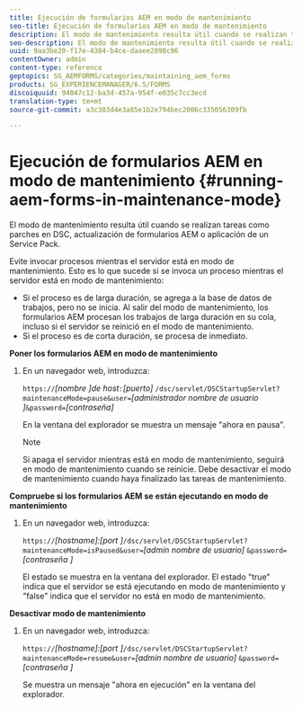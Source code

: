 ```yaml
---
title: Ejecución de formularios AEM en modo de mantenimiento
seo-title: Ejecución de formularios AEM en modo de mantenimiento
description: El modo de mantenimiento resulta útil cuando se realizan tareas como parches en DSC, actualización de formularios AEM o aplicación de un Service Pack. Obtenga más información sobre la ejecución de formularios AEM en modo de mantenimiento.
seo-description: El modo de mantenimiento resulta útil cuando se realizan tareas como parches en DSC, actualización de formularios AEM o aplicación de un Service Pack. Obtenga más información sobre la ejecución de formularios AEM en modo de mantenimiento.
uuid: 9aa3be20-f17e-4384-b4ce-daaee2898c96
contentOwner: admin
content-type: reference
geptopics: SG_AEMFORMS/categories/maintaining_aem_forms
products: SG_EXPERIENCEMANAGER/6.5/FORMS
discoiquuid: 94047c12-ba3d-457a-954f-e035c7cc3ecd
translation-type: tm+mt
source-git-commit: a3c303d4e3a85e1b2e794bec2006c335056309fb

---
```



# Ejecución de formularios AEM en modo de mantenimiento {#running-aem-forms-in-maintenance-mode}

El modo de mantenimiento resulta útil cuando se realizan tareas como parches en DSC, actualización de formularios AEM o aplicación de un Service Pack.

Evite invocar procesos mientras el servidor está en modo de mantenimiento. Esto es lo que sucede si se invoca un proceso mientras el servidor está en modo de mantenimiento:

* Si el proceso es de larga duración, se agrega a la base de datos de trabajos, pero no se inicia. Al salir del modo de mantenimiento, los formularios AEM procesan los trabajos de larga duración en su cola, incluso si el servidor se reinició en el modo de mantenimiento.
* Si el proceso es de corta duración, se procesa de inmediato.

**Poner los formularios AEM en modo de mantenimiento**

1. En un navegador web, introduzca:

   `https://`*[nombre ]*de host`:`*[puerto]* `/dsc/servlet/DSCStartupServlet?maintenanceMode=pause&user=`*[administrador nombre de usuario ]*`&password=`*[contraseña]*

   En la ventana del explorador se muestra un mensaje &quot;ahora en pausa&quot;.

   >[!NOTE]
   >
   >Si apaga el servidor mientras está en modo de mantenimiento, seguirá en modo de mantenimiento cuando se reinicie. Debe desactivar el modo de mantenimiento cuando haya finalizado las tareas de mantenimiento.

**Compruebe si los formularios AEM se están ejecutando en modo de mantenimiento**

1. En un navegador web, introduzca:

   `https://`*[hostname]:[port ]*`/dsc/servlet/DSCStartupServlet?maintenanceMode=isPaused&user=`*[admin nombre de usuario]* `&password=`*[contraseña ]*

   El estado se muestra en la ventana del explorador. El estado &quot;true&quot; indica que el servidor se está ejecutando en modo de mantenimiento y &quot;false&quot; indica que el servidor no está en modo de mantenimiento.

**Desactivar modo de mantenimiento**

1. En un navegador web, introduzca:

   `https://`*[hostname]:[port ]*`/dsc/servlet/DSCStartupServlet?maintenanceMode=resume&user=`*[admin nombre de usuario]* `&password=`*[contraseña ]*

   Se muestra un mensaje &quot;ahora en ejecución&quot; en la ventana del explorador.


